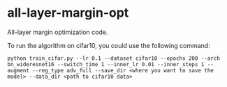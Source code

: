 # all-layer-margin-opt
All-layer margin optimization code. 

To run the algorithm on cifar10, you could use the following command:

``python train_cifar.py --lr 0.1 --dataset cifar10 --epochs 200 --arch bn_wideresnet16 --switch_time 1 --inner_lr 0.01 --inner_steps 1 --augment --reg_type adv_full --save_dir <where you want to save the model> --data_dir <path to cifar10 data>``
